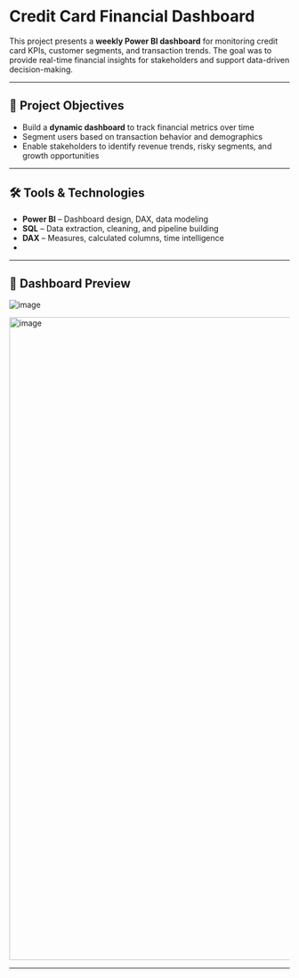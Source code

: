 # Credit Card Financial Dashboard

This project presents a **weekly Power BI dashboard** for monitoring credit card KPIs, customer segments, and transaction trends. The goal was to provide real-time financial insights for stakeholders and support data-driven decision-making.

---

## 📌 Project Objectives

- Build a **dynamic dashboard** to track financial metrics over time
- Segment users based on transaction behavior and demographics
- Enable stakeholders to identify revenue trends, risky segments, and growth opportunities

---

## 🛠 Tools & Technologies

- **Power BI** – Dashboard design, DAX, data modeling
- **SQL** – Data extraction, cleaning, and pipeline building
- **DAX** – Measures, calculated columns, time intelligence
-




---

## 📸 Dashboard Preview

![image](https://github.com/user-attachments/assets/df988ff5-4cf2-47e0-8cd8-794e3b789048)

<img width="2000" height="1156" alt="image" src="https://github.com/user-attachments/assets/29796bd7-6f7b-4560-a2ab-c1d8fac1f062" />



---

